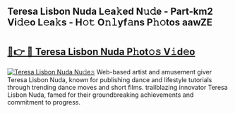 ## Teresa Lisbon Nuda L𝚎a𝚔ed N𝚞𝚍e - Part-km2 Vi𝚍𝚎o L𝚎a𝚔s - H𝚘𝚝 O𝚗𝚕yf𝚊ns P𝚑𝚘tos aawZE

# <h2><a href="http://kf6181.oniu.top/?m=Teresa+Lisbon+Nuda">🔗👉 🔴 Teresa Lisbon Nuda P𝚑ot𝚘𝚜 V𝚒d𝚎o</a></h2>

[![Teresa Lisbon Nuda Nu𝚍e𝚜](https://i.imgur.com/0qMVB7G.gif)](http://kf6181.oniu.top/?m=Teresa+Lisbon+Nuda)
Web-based artist and amusement giver Teresa Lisbon Nuda, known for publishing dance and lifestyle tutorials through trending dance moves and short films. trailblazing innovator Teresa Lisbon Nuda, famed for their groundbreaking achievements and commitment to progress.  
